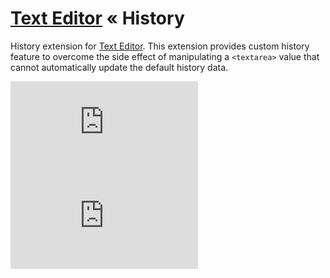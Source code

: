 [Text Editor](../text-editor) &laquo; History
=============================================

History extension for [Text Editor](../text-editor). This extension provides custom history feature to overcome the side
effect of manipulating a `<textarea>` value that cannot automatically update the default history data.

![index.js](https://img.shields.io/github/size/taufik-nurrohman/text-editor.history/index.js?branch=main&color=%23f1e05a&label=index.js&labelColor=%231f2328&style=flat-square)
![index.min.js](https://img.shields.io/github/size/taufik-nurrohman/text-editor.history/index.min.js?branch=main&color=%23f1e05a&label=index.min.js&labelColor=%231f2328&style=flat-square)